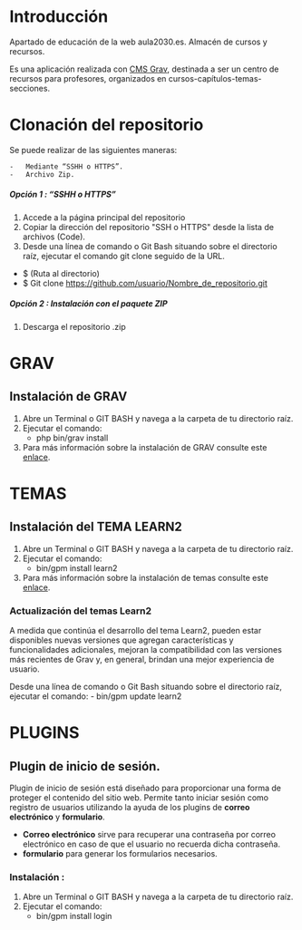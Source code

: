 # Introducción
Apartado de educación de la web aula2030.es. Almacén de cursos y recursos.

Es una aplicación realizada con [CMS Grav](https://getgrav.org), destinada a ser un centro de recursos para profesores, organizados en cursos-capítulos-temas-secciones.


# Clonación del repositorio

Se puede realizar de las siguientes maneras:
	
    - 	Mediante “SSHH o HTTPS”.
    - 	Archivo Zip.

##### Opción 1 : “SSHH o HTTPS”

1. Accede a la página principal del repositorio 
1. Copiar la dirección del repositorio "SSH o HTTPS" desde la lista de archivos (Code).
1. Desde una  línea de comando o Git Bash situando sobre el directorio raíz, ejecutar  el comando  git clone seguido de la URL.

-	$  (Ruta al directorio)	
-	$ Git clone https://github.com/usuario/Nombre_de_repositorio.git


##### Opción 2  : Instalación con el paquete ZIP 

1. 	Descarga el repositorio .zip 


# **GRAV**

## Instalación de GRAV

1. Abre un Terminal o GIT BASH  y navega a la carpeta de tu directorio raíz.
1. Ejecutar el comando: 
    -  php bin/grav install
1. Para más información sobre la instalación de GRAV consulte este [enlace](https://learn.getgrav.org/16/basics/installation#option-3-install-from-github).

# **TEMAS**

## Instalación del TEMA LEARN2

1.  Abre un Terminal o GIT BASH  y navega a la carpeta de tu directorio raíz.
1.	Ejecutar el comando:
    -  bin/gpm install learn2
1.	Para más información sobre la instalación de temas consulte este [enlace](https://getgrav.org/downloads/themes).


### Actualización del temas Learn2

A medida que continúa el desarrollo del tema Learn2, pueden estar disponibles nuevas versiones que agregan características y funcionalidades adicionales, mejoran la compatibilidad con las versiones más recientes de Grav y, en general, brindan una mejor experiencia de usuario. 

Desde una  línea de comando o Git Bash situando sobre el directorio raíz, ejecutar  el comando: 
    - bin/gpm update learn2


# **PLUGINS**

## Plugin de inicio de sesión.

Plugin de inicio de sesión está diseñado para proporcionar una forma de proteger el contenido del sitio web.
Permite  tanto iniciar sesión como registro de usuarios utilizando  la ayuda de los plugins de **correo electrónico** y **formulario**.

- **Correo electrónico** sirve para  recuperar una contraseña por correo electrónico en caso de que el usuario no recuerda dicha contraseña.
- **formulario** para generar los formularios necesarios.

### Instalación :
1.  Abre un Terminal o GIT BASH  y navega a la carpeta de tu directorio raíz.
1.	Ejecutar el comando:
    - bin/gpm install login










